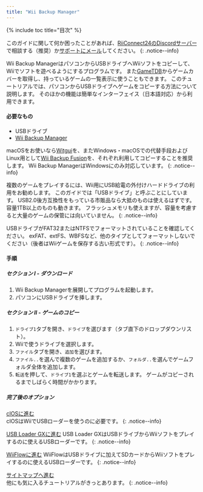 ```yaml
---
title: "Wii Backup Manager"
---
```


{% include toc title="目次" %}

このガイドに関して何か困ったことがあれば、[RiiConnect24のDiscordサーバー](https://discord.gg/rc24)で相談する（推奨）か[サポートにメール](mailto:support@riiconnect24.net)してください。
{: .notice--info}

Wii Backup ManagerはパソコンからUSBドライブへWiiソフトをコピーして、Wiiでソフトを遊べるようにするプログラムです。 また[GameTDB](https://gametdb.com/)からゲームカバーを取得し、持っているゲームの一覧表示に使うこともできます。 このチュートリアルでは、パソコンからUSBドライブへゲームをコピーする方法について説明します。 そのほかの機能は簡単なインターフェイス（日本語対応）から利用できます。
#### 必要なもの

* USBドライブ
* [Wii Backup Manager](https://static.wiidatabase.de/Wii-Backup-Manager.zip)


macOSをお使いなら[Witgui](https://desairem.com/wordpress/category/witgui-download/)を、またWindows・macOSでの代替手段およびLinux用として[Wii Backup Fusion](https://github.com/larsenv/Wii-Backup-Fusion)を、それぞれ利用してコピーすることを推奨します。 Wii Backup ManagerはWindowsにのみ対応しています。
{: .notice--info}

複数のゲームをプレイするには、Wii用にUSB給電の外付けハードドライブの利用をお勧めします。 このガイドでは「USBドライブ」と呼ぶことにしています。 USB2.0後方互換性をもっている市販品なら大抵のものは使えるはずです。 容量1TB以上のものも動きます。 フラッシュメモリも使えますが、容量を考慮すると大量のゲームの保管には向いていません。
{: .notice--info}

USBドライブがFAT32またはNTFSでフォーマットされていることを確認してください。 exFAT、extFS、WBFSなど、他のタイプとしてフォーマットしないでください（後者はWiiゲームを保存する古い形式です）。
{: .notice--info}

#### 手順

##### セクション I - ダウンロード

1. Wii Backup Managerを展開してプログラムを起動します。
2. パソコンにUSBドライブを挿します。

##### セクション II - ゲームのコピー

1. `ドライブ1`タブを開き、`ドライブ`を選びます（タブ直下のドロップダウンリスト）。
2. Wiiで使うドライブを選択します。
3. `ファイル`タブを開き、`追加`を選びます。
4. `ファイル..`を選んで複数のゲームを追加するか、`フォルダ..`を選んでゲームフォルダ全体を追加します。
5. `転送`を押して、`ドライブ1`を選ぶとゲームを転送します。 ゲームがコピーされるまでしばらく時間がかかります。

##### 完了後のオプション

[cIOSに進む](cios)<br> cIOSはWiiでUSBローダーを使うのに必要です。
{: .notice--info}

[USB Loader GXに進む](usbloadergx) USB Loader GXはUSBドライブからWiiソフトをプレイするのに使えるUSBローダーです。
{: .notice--info}

[WiiFlowに進む](wiiflow) WiiFlowはUSBドライブに加えてSDカードからWiiソフトをプレイするのに使えるUSBローダーです。
{: .notice--info}

[サイトマップへ進む](site-navigation)<br> 他にも気に入るチュートリアルがきっとあります。
{: .notice--info}
